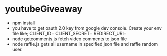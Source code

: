 # youtubeGiveaway

- npm install
- you have to get oauth 2.0 key from google dev console. Create your env file like;
  CLIENT_ID=
  CLIENT_SECRET=
  REDIRECT_URI=
- node getcomments.js fetch video comments to json file
- node raffle.js gets all username in specified json file and raffle random user.

